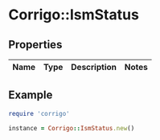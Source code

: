 # Corrigo::IsmStatus

## Properties

| Name | Type | Description | Notes |
| ---- | ---- | ----------- | ----- |

## Example

```ruby
require 'corrigo'

instance = Corrigo::IsmStatus.new()
```

